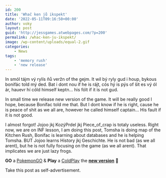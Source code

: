 ```yaml
---
id: 200
title: 'Whač ken jů ikspekt'
date: '2022-05-11T09:16:50+00:00'
author: voky
layout: post
guid: 'http://jessgames.atwebpages.com/?p=200'
permalink: /whac-ken-ju-ikspekt/
image: /wp-content/uploads/equal-2.gif
categories:
    - News
tags:
    - 'memory rush'
    - 'new release'
---
```


In smól tájm vý rylís ňů veržn of the gejm. It wil bý ryly gud i houp, bykous bonifác told mý ded. Bat i dont nou if he is rájt, cós hý is pýs of šit es vý ól ár, hauevr hí cóld himself keptn… his fólt if it is not gud.

In small time we release new version of the game. It will be really good I hope, because Bonifac told me that. But I dont know if he is right, cause he is peace of shit as we all are, however he called himself captain… His fault if it is not good.

I almost forgot! Jojoo jkj KozýPrdel jkj Piece\_of\_crap is totaly useless. Right now, we are on INF lesson, I am doing this post, Tomsha is doing map of the Kitchen Rush, Bonifac is learning about databases and he is helping Tomsha. BUT Jojoo learns History jkj Geschichte. He is not bad (as we all arent), but he is not fully focusing on the game (as we all arent). That implicates we are just lazy frogs.

**GO** a [PokemonGO](https://play.google.com/store/apps/details?id=com.nianticlabs.pokemongo&hl=cs&gl=US) &amp; **Play** a [ColdPlay](https://www.youtube.com/channel/UCDPM_n1atn2ijUwHd0NNRQw) the [**new version**](http://jessgames.atwebpages.com/game/memory-rush/) 🙂

Take this post as self-advertisement.